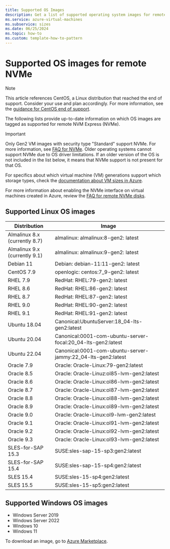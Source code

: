 ```yaml
---
title: Supported OS Images
description: Get a list of supported operating system images for remote NVMe.
ms.service: azure-virtual-machines
ms.subservice: sizes
ms.date: 06/25/2024
ms.topic: how-to
ms.custom: template-how-to-pattern
---
```


# Supported OS images for remote NVMe

> [!NOTE]
> This article references CentOS, a Linux distribution that reached the end of support. Consider your use and plan accordingly. For more information, see the [guidance for CentOS end of support](~/articles/virtual-machines/workloads/centos/centos-end-of-life.md).

The following lists provide up-to-date information on which OS images are tagged as supported for remote NVM Express (NVMe).

> [!IMPORTANT]
> Only Gen2 VM images with security type "Standard" support NVMe. For more information, see [FAQ for NVMe](/azure/virtual-machines/enable-nvme-faqs#will-generation-1-vms-be-supported-with-nvme-disks-). Older operating systems cannot support NVMe due to OS driver limitations. If an older version of the OS is not included in the list below, it means that NVMe support is not present for that OS.

For specifics about which virtual machine (VM) generations support which storage types, check the [documentation about VM sizes in Azure](/azure/virtual-machines/sizes).

For more information about enabling the NVMe interface on virtual machines created in Azure, review the [FAQ for remote NVMe disks](/azure/virtual-machines/enable-nvme-remote-faqs).

## Supported Linux OS images

| Distribution                         | Image                                                            |
|--------------------------------------|------------------------------------------------------------------|
|     Almalinux 8.x (currently 8.7)    |   almalinux: almalinux:8-gen2: latest                            |
|     Almalinux 9.x (currently 9.1)    |   almalinux: almalinux:9-gen2: latest                            |
|     Debian 11                        |   Debian: debian-11:11-gen2: latest                              |
|     CentOS 7.9                       |   openlogic: centos:7_9-gen2: latest                             |
|     RHEL 7.9                         |   RedHat: RHEL:79-gen2: latest                                   |
|     RHEL 8.6                         |   RedHat: RHEL:86-gen2: latest                                   |
|     RHEL 8.7                         |   RedHat: RHEL:87-gen2: latest                                   |
|     RHEL 9.0                         |   RedHat: RHEL:90-gen2: latest                                   |
|     RHEL 9.1                         |   RedHat: RHEL:91-gen2: latest                                   |
|     Ubuntu 18.04                     |   Canonical:UbuntuServer:18_04-lts-gen2:latest                   |
|     Ubuntu 20.04                     |   Canonical:0001-com-ubuntu-server-focal:20_04-lts-gen2:latest   |
|     Ubuntu 22.04                     |   Canonical:0001-com-ubuntu-server-jammy:22_04-lts-gen2:latest   |
|     Oracle 7.9                       |   Oracle: Oracle-Linux:79-gen2:latest                       |
|     Oracle 8.5                       |   Oracle: Oracle-Linuz:ol85-lvm-gen2:latest                      |
|     Oracle 8.6                       |   Oracle: Oracle-Linux:ol86-lvm-gen2:latest                      |
|     Oracle 8.7                       |   Oracle: Oracle-Linux:ol87-lvm-gen2:latest                      |
|     Oracle 8.8                       |   Oracle: Oracle-Linux:ol88-lvm-gen2:latest                      |
|     Oracle 8.9                       |   Oracle: Oracle-Linux:ol89-lvm-gen2:latest                      |
|     Oracle 9.0                       |   Oracle: Oracle-Linux:ol9-lvm-gen2:latest                       |
|     Oracle 9.1                       |   Oracle: Oracle-Linux:ol91-lvm-gen2:latest                      |
|     Oracle 9.2                       |   Oracle: Oracle-Linux:ol92-lvm-gen2:latest                      |
|     Oracle 9.3                       |   Oracle: Oracle-Linux:ol93-lvm-gen2:latest                      |
|     SLES-for-SAP 15.3                |   SUSE:sles-sap-15-sp3:gen2:latest                               |
|     SLES-for-SAP 15.4                |   SUSE:sles-sap-15-sp4:gen2:latest                               |
|     SLES 15.4                        |   SUSE:sles-15-sp4:gen2:latest                                   |
|     SLES 15.5                        |   SUSE:sles-15-sp5:gen2:latest                                   |

## Supported Windows OS images
- Windows Server 2019
- Windows Server 2022
- Windows 10
- Windows 11

To download an image, go to [Azure Marketplace](https://ms.portal.azure.com/#view/Microsoft_Azure_Marketplace/MarketplaceOffersBlade/selectedMenuItemId/home).
